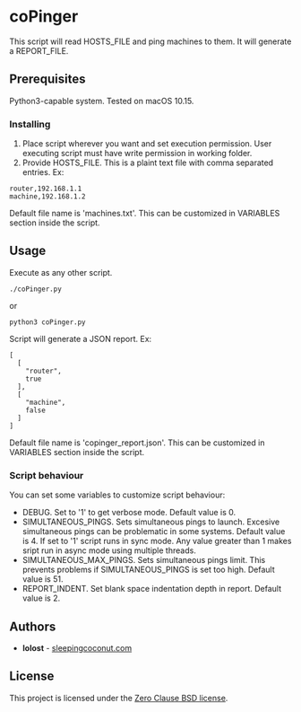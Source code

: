 

# coPinger
This script will read HOSTS_FILE and ping machines to them. It will generate a REPORT_FILE.

## Prerequisites
Python3-capable system. Tested on macOS 10.15.

### Installing
1. Place script wherever you want and set execution permission. User executing script must have write permission in working folder.
2. Provide HOSTS_FILE. This is a plaint text file with comma separated entries. Ex:
  ```
  router,192.168.1.1
  machine,192.168.1.2
  ```
Default file name is 'machines.txt'. This can be customized in VARIABLES section inside the script.

## Usage
Execute as any other script.
```
./coPinger.py
```
or 
```
python3 coPinger.py
```
Script will generate a JSON report. Ex:
```
[
  [
    "router",
    true
  ],
  [
    "machine",
    false
  ]
]
```
Default file name is 'copinger_report.json'. This can be customized in VARIABLES section inside the script.

### Script behaviour
You can set some variables to customize script behaviour:
 - DEBUG. Set to '1' to get verbose mode. Default value is 0.
 - SIMULTANEOUS_PINGS. Sets simultaneous pings to launch. Excesive simultaneous pings can be problematic in some systems. Default value is 4.
If set to '1' script runs in sync mode. Any value greater than 1 makes sript run in async mode using multiple threads.
 - SIMULTANEOUS_MAX_PINGS. Sets simultaneous pings limit. This prevents problems if SIMULTANEOUS_PINGS is set too high. Default value is 51.
 - REPORT_INDENT. Set blank space indentation depth in report. Default value is 2.

## Authors
* **lolost** - [sleepingcoconut.com](https://sleepingcoconut.com/)

## License
This project is licensed under the [Zero Clause BSD license](https://opensource.org/licenses/0BSD).